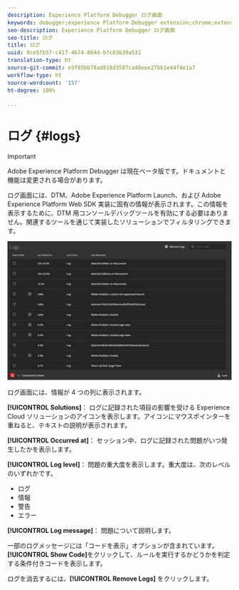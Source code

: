 ```yaml
---
description: Experience Platform Debugger ログ画面
keywords: debugger;experience Platform Debugger extension;chrome;extension;logs
seo-description: Experience Platform Debugger ログ画面
seo-title: ログ
title: ログ
uuid: 8ce5fb57-c417-4674-864d-b7c03639a531
translation-type: ht
source-git-commit: e5f85bb78ad818d3507ca48eee27bb1e44f4e1a7
workflow-type: ht
source-wordcount: '157'
ht-degree: 100%

---
```



# ログ {#logs}

>[!IMPORTANT]
>
>Adobe Experience Platform Debugger は現在ベータ版です。ドキュメントと機能は変更される場合があります。

ログ画面には、DTM、Adobe Experience Platform Launch、および Adobe Experience Platform Web SDK 実装に固有の情報が表示されます。この情報を表示するために、DTM 用コンソールデバッグツールを有効にする必要はありません。関連するツールを通じて実装したソリューションでフィルタリングできます。

![](assets/logs.jpg)

ログ画面には、情報が 4 つの列に表示されます。

**[!UICONTROL Solutions]**： ログに記録された項目の影響を受ける Experience Cloud ソリューションのアイコンを表示します。アイコンにマウスポインターを重ねると、テキストの説明が表示されます。

**[!UICONTROL Occurred at]**： セッション中、ログに記録された問題がいつ発生したかを表示します。

**[!UICONTROL Log level]**： 問題の重大度を表示します。重大度は、次のレベルのいずれかです。

* ログ
* 情報
* 警告
* エラー

**[!UICONTROL Log message]**： 問題について説明します。

一部のログメッセージには「コードを表示」オプションが含まれています。**[!UICONTROL Show Code]**&#x200B;をクリックして、ルールを実行するかどうかを判定する条件付きコードを表示します。

ログを消去するには、**[!UICONTROL Remove Logs]** をクリックします。
